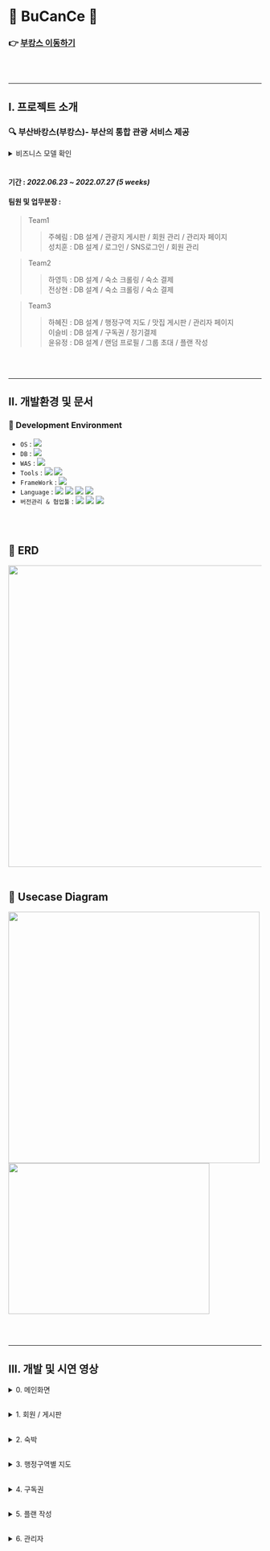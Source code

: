 # :ocean: BuCanCe :ocean:
### :point_right: <a href="http://itwillbs5.cafe24.com/main" target="_blank">부캉스 이동하기</a>
<br><br><hr>

I. 프로젝트 소개
-----
 ### :mag: 부산바캉스(부캉스)- 부산의 통합 관광 서비스 제공
 <details>
 <summary>비즈니스 모델 확인</summary>
 <br>
 
> #### 1. 관광지/맛집 : 플랜을 작성할 때 관광지를 찾을 수고를 덜기 위해 게시판을 만들었고, 방문자들의 리뷰를 공유할 수 있음
> #### 2. 숙소 : 크롤링해 온 내용으로 예약 가능한 숙소 정보 / 가격을 확인할 수 있음
> #### 3. 구독권 : 구독권 구매 회원에게 추가 플랜 작성하는 서비스 제공
>> #### => 수익 창출 기대
> #### 4. 플랜 작성 : 혼자가 아니라 그룹으로 초대해서 플랜을 작성하고 공유가능
>> #### => 경쟁력 확보 
</details>
<br>
 
#### 기간 : <i>2022.06.23 ~ 2022.07.27   (5 weeks) </i>
#### 팀원 및 업무분장 : 
> Team1
>> 주혜림 : DB 설계 / 관광지 게시판 / 회원 관리 / 관리자 페이지   
>> 성치훈 : DB 설계 / 로그인 / SNS로그인 / 회원 관리   

> Team2   
>> 하영득 : DB 설계 / 숙소 크롤링 / 숙소 결제   
>> 전상현 : DB 설계 / 숙소 크롤링 / 숙소 결제

> Team3
>> 하혜진 : DB 설계 / 행정구역 지도 / 맛집 게시판 / 관리자 페이지   
>> 이슬비 : DB 설계 / 구독권 / 정기결제    
>> 윤유정 : DB 설계 / 랜덤 프로필 / 그룹 초대 / 플랜 작성

<br><br>
<hr>

 II. 개발환경 및 문서
 -----
### :wrench: Development Environment
- `OS` : <img src="https://img.shields.io/badge/windows10-0078D6?style=for-the-badge&logo=windows&logoColor=white">
- `DB` : <img src="https://img.shields.io/badge/MySQL5.5.17-4479A1?style=for-the-badge&logo=MySQL&logoColor=white">
- `WAS` : <img src="https://img.shields.io/badge/Apache tomcat 8.5-F8DC75?style=for-the-badge&logo=Apache Tomcat&logoColor=black">
- `Tools` : <img src="https://img.shields.io/badge/STS-6DB33F?style=for-the-badge&logo=Spring&logoColor=white"> <img src="https://img.shields.io/badge/VS Code-007ACC?style=for-the-badge&logo=Visual Studio Code&logoColor=white">
- `FrameWork` : <img src="https://img.shields.io/badge/Spring FrameWork 4.3.8-6DB33F?style=for-the-badge&logo=Spring&logoColor=white">
- `Language` : <img src="https://img.shields.io/badge/JAVA8-007396?style=for-the-badge&logo=java&logoColor=white"> <img src="https://img.shields.io/badge/HTML5-E34F26?style=for-the-badge&logo=HTML5&logoColor=white"> <img src="https://img.shields.io/badge/CSS3-1572B6?style=for-the-badge&logo=CSS3&logoColor=white"> <img src="https://img.shields.io/badge/JavaScript-F7DF1E?style=for-the-badge&logo=JavaScript&logoColor=white">
- `버전관리 & 협업툴` : <img src="https://img.shields.io/badge/Git-F05032?style=for-the-badge&logo=Git&logoColor=white"> <img src="https://img.shields.io/badge/GitHub-181717?style=for-the-badge&logo=GitHub&logoColor=white"> <img src="https://img.shields.io/badge/Slack-4A154B?style=for-the-badge&logo=Slack&logoColor=white">

<br><br>

## :wrench: ERD
<img src="https://user-images.githubusercontent.com/97975367/184006127-baf77ec8-0900-4b31-8f71-3028040fb3a5.png" width="700" height="600"/>
<br><br>

## :wrench: Usecase Diagram
<img src="https://user-images.githubusercontent.com/97975367/184006446-1fb02b52-10b4-4b93-b14b-51deb92798bb.png" width="500" height="500"/><img src="https://user-images.githubusercontent.com/97975367/184006503-50c46c07-8c3f-4d09-8abc-31d1bbc22573.png" width="400" height="300"/>

<br><br>
<hr>


III. 개발 및 시연 영상
-----
<details>
 <summary>0. 메인화면</summary>
 <br>
 
 [main](https://user-images.githubusercontent.com/97975367/184119317-f2e63857-b745-451c-bae6-df59ba7b98a0.webm)
 </details>

##  
<details>
<summary> 1. 회원 / 게시판</summary>

### 1) 회원가입
- 유효성 검사 통과 후 회원가입 가능
- 주소 검색 Daum API 이용

    <img src="https://user-images.githubusercontent.com/97975367/184116785-3c9d600d-19d4-49f6-9da5-a574b55f5eaf.png" width="350" height="400" />
<br>

### 2) 로그인
- 일반 로그인 or 카카오 로그인 가능

    <img src="https://user-images.githubusercontent.com/97975367/184117021-3cf42046-64c1-470d-b74f-e3943f2282a1.png" width="300" height="200" />
<br>

### 3) 마이페이지
- 찜목록(관광지 / 맛집) 확인 가능

    <img src="https://user-images.githubusercontent.com/97975367/184117354-599f14c4-f5b3-4fd4-8a8f-5dda28c50572.png" width="600" height="450" />
<br>

### 4) 관광지 게시판
- 조회수, 댓글수, 좋아요 수 확인 가능
- 공공데이터Api 사용하여 부산 현재 날씨 출력
 
 [tour_board.webm](https://user-images.githubusercontent.com/97975367/184169946-b9afac11-9ba3-4e53-95ea-86fb086bd695.webm)

 
<br>
 
 ### 5) 관광지 상세정보
 - 댓글 작성 가능
 - 네이버 검색 api로 리뷰 노출
 - 카카오맵 api로 길찾기 기능 제공
 
[tour_detail.webm](https://user-images.githubusercontent.com/97975367/184127632-8bb86f68-22bc-42b5-84b4-26a0c63b8077.webm)

 <br>
</details>

## 
<details>
<summary>2. 숙박</summary>

### 1) 숙박 목록
- 숙박정보 크롤링으로 인한 페이지 지연 현상 => 로딩bar & 무한스크롤을 활용하여 자연스럽게 구현
 
 [accomodation_list](https://user-images.githubusercontent.com/97975367/184119684-3e99573e-8523-4cfc-844b-aa5825bc2df5.webm)
 
<br>
 
 ### 2) 숙박 상세정보
 - 크롤링해온 숙소 상세정보와 카카오 지도 API 활용하여 숙소의 위치정보+로드뷰 노출

[accomodation_detail](https://user-images.githubusercontent.com/97975367/184120478-ef870a02-b74f-4e59-804e-33e3638a7a1a.webm)
 
<br>
 
 ### 3) 숙박 결제 & 환불 기능
 - 결제수단과 약관동의를 선택 후 아임포트 API 이용해 결제 가능
 <img src="https://user-images.githubusercontent.com/97975367/184124990-7694a4af-916b-4c24-b168-80bbddcae1e6.png" width="500" height="350" />
 
 <br><br>
 
 - 예약 내역에서 숙소 환불 가능
 <img src="https://user-images.githubusercontent.com/97975367/184125187-c1428091-3e3e-44b6-b3a7-b89da9d971cc.png" width="200" height="400" />
 
</details>

##
<details>
 <summary>3. 행정구역별 지도  </summary>
 <br>
 
 - 행정구역 클릭시 해당 행정구역의 관광지 출력
 
[polygon.webm](https://user-images.githubusercontent.com/97975367/184126305-e1158cd0-75ef-4da2-88cc-a601aa08a31f.webm)
 
 <br> 
 
</details>

##
<details>
 <summary>4. 구독권  </summary>
 <br>
 
 ### 1) 유료회원 구독권
 - Payple을 이용하여 구독권 '1달 구독권' or '정기 구독권' 결제 구현
 
    <img src="https://user-images.githubusercontent.com/97975367/184128319-5087077c-cc49-4fae-a82f-b32ce81bb746.png" width="400" height="300" />
 
 <br>
 
 ### 2) 스케줄러
 - 수동 스케줄러 구현 => 기간 만료 회원 삭제 & 정기결제 회원 재결제
 
  <img src="https://user-images.githubusercontent.com/97975367/184128735-01d19f35-a9f9-473f-8e4e-0e447ac2da1c.png" width="300" height="200" />
   
</details>


##
<details>
 <summary>5. 플랜 작성  </summary>
 <br>
 
 ### 1) 회원 초대
 - 플랜 초대 수락 / 거절
 
 [plan_invite.webm](https://user-images.githubusercontent.com/97975367/184174077-d59b4569-4c1c-4041-b053-ad915835d914.webm)

 <br>
 
 - 방장은 모달창을 통해 플랜에 회원 초대 / 초대 취소 가능
 
 [plan_invite2.webm](https://user-images.githubusercontent.com/97975367/184174606-e37767ff-10bb-40ac-8471-ca9860572327.webm)

<br>

 ### 2) 플랜 작성
 - 관광지 선택 / 관광지 검색
 
 [plan_write.webm](https://user-images.githubusercontent.com/97975367/184175854-46723370-0f12-4f28-bd65-f5afab63f1da.webm)

 <br>
 
 - 직선 경로 확인
 
 [plan_write2.webm](https://user-images.githubusercontent.com/97975367/184177945-088d2e17-bad8-4ec9-b025-df1bc755eaef.webm)

 <br>
 
 - 최소 시간 자동차 경로 확인 (최대 7개까지 확인 가능 & 누적 출력)
 
 [plan_write3.webm](https://user-images.githubusercontent.com/97975367/184178472-06b16b74-63f2-44b6-81a6-fee3b5de7424.webm)

 <br>
 
 ### 3) 저장된 플랜 확인
 - 플랜 작성 회원 확인 가능
 - 날짜별 순서대로 관광지 출력
 
 ![image](https://user-images.githubusercontent.com/97975367/184178692-60dd7e8a-8c50-433a-acbd-f283da94d8c2.png)

 <br>
</details>

##
<details>
 <summary>6. 관리자  </summary>
 <br>
 
 ### 1) 관리자 Dashboard
 - 회원가입수 / 월별 매출 등 확인 가능
 ![image](https://user-images.githubusercontent.com/97975367/184179346-ae24ed56-cc01-4c04-b25f-8bec00b6722a.png)
 
 <br>
 
 - 기간별 매출 조회 가능
 ![image](https://user-images.githubusercontent.com/97975367/184179585-01da3d3d-6145-4741-a285-17f34958e081.png)


</details>
